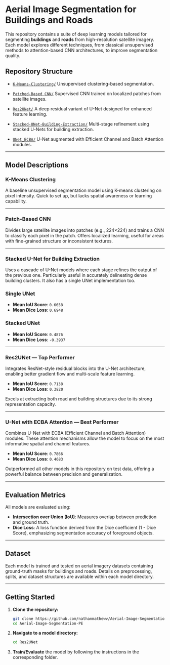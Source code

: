 # Aerial Image Segmentation for Buildings and Roads

This repository contains a suite of deep learning models tailored for segmenting **buildings** and **roads** from high-resolution satellite imagery. Each model explores different techniques, from classical unsupervised methods to attention-based CNN architectures, to improve segmentation quality.

## Repository Structure

* [`K-Means-Clustering/`](./K-Means-Clustering)
  Unsupervised clustering-based segmentation.

* [`Patched-Based CNN/`](./Patched-Based%20CNN)
  Supervised CNN trained on localized patches from satellite images.

* [`Res2UNet/`](./Res2UNet)
  A deep residual variant of U-Net designed for enhanced feature learning.

* [`Stacked-UNet-Building-Extraction/`](./Stacked-UNet-Building-Extraction)
  Multi-stage refinement using stacked U-Nets for building extraction.

* [`UNet_ECBA/`](./UNet_ECBA)
  U-Net augmented with Efficient Channel and Batch Attention modules.

---

## Model Descriptions

### K-Means Clustering

A baseline unsupervised segmentation model using K-means clustering on pixel intensity. Quick to set up, but lacks spatial awareness or learning capability.

---

### Patch-Based CNN

Divides large satellite images into patches (e.g., 224×224) and trains a CNN to classify each pixel in the patch. Offers localized learning, useful for areas with fine-grained structure or inconsistent textures.

---

### Stacked U-Net for Building Extraction

Uses a cascade of U-Net models where each stage refines the output of the previous one. Particularly useful in accurately delineating dense building clusters. It also has a single UNet implementation too.

### Single UNet
* **Mean IoU Score**: `0.6658`
* **Mean Dice Loss**: `0.6948`

### Stacked UNet
* **Mean IoU Score**: `0.4876`
* **Mean Dice Loss**: `-0.3937`

---

### Res2UNet — Top Performer

Integrates ResNet-style residual blocks into the U-Net architecture, enabling better gradient flow and multi-scale feature learning.

* **Mean IoU Score**: `0.7138`
* **Mean Dice Loss**: `0.3820`

Excels at extracting both road and building structures due to its strong representation capacity.

---

### U-Net with ECBA Attention — Best Performer

Combines U-Net with ECBA (Efficient Channel and Batch Attention) modules. These attention mechanisms allow the model to focus on the most informative spatial and channel features.

* **Mean IoU Score**: `0.7866`
* **Mean Dice Loss**: `0.4683`

Outperformed all other models in this repository on test data, offering a powerful balance between precision and generalization.

---

## Evaluation Metrics

All models are evaluated using:

* **Intersection over Union (IoU)**: Measures overlap between prediction and ground truth.
* **Dice Loss**: A loss function derived from the Dice coefficient (1 - Dice Score), emphasizing segmentation accuracy of foreground objects.

---

## Dataset

Each model is trained and tested on aerial imagery datasets containing ground-truth masks for buildings and roads. Details on preprocessing, splits, and dataset structures are available within each model directory.

---

## Getting Started

1. **Clone the repository:**

   ```bash
   git clone https://github.com/nathanmathewv/Aerial-Image-Segmentation-PE.git
   cd Aerial-Image-Segmentation-PE
   ```

2. **Navigate to a model directory:**

   ```bash
   cd Res2UNet
   ```

3. **Train/Evaluate** the model by following the instructions in the corresponding folder.
